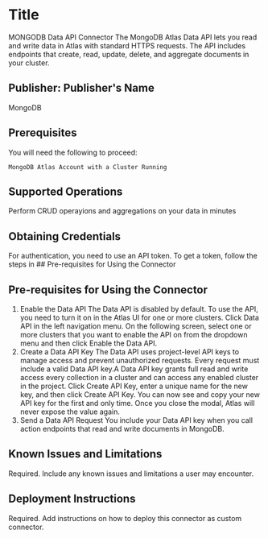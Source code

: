 # Title
MONGODB Data API Connector
The MongoDB Atlas Data API lets you read and write data in Atlas with standard HTTPS requests. The API includes endpoints that create, read, update, delete, and aggregate documents in your cluster.

## Publisher: Publisher's Name
MongoDB ​

## Prerequisites
You will need the following to proceed:

    MongoDB Atlas Account with a Cluster Running

## Supported Operations
Perform CRUD operayions and aggregations on your data in minutes

## Obtaining Credentials
For authentication, you need to use an API token. To get a token, follow the steps in ## Pre-requisites for Using the Connector

## Pre-requisites for Using the Connector
1. Enable the Data API
        The Data API is disabled by default. To use the API, you need to turn it on in the Atlas UI for one or more clusters.
        Click Data API in the left navigation menu. On the following screen, select one or more clusters that you want to enable the API on from the dropdown menu and then click Enable the Data API.
2. Create a Data API Key
        The Data API uses project-level API keys to manage access and prevent unauthorized requests. Every request must include a valid Data API key.A Data API key grants full read and write access every collection in a cluster and can access any enabled cluster in the project.
        Click Create API Key, enter a unique name for the new key, and then click Create API Key.
        You can now see and copy your new API key for the first and only time. Once you close the modal, Atlas will never expose the value again.
3. Send a Data API Request
        You include your Data API key when you call action endpoints that read and write documents in MongoDB. 

## Known Issues and Limitations
Required. Include any known issues and limitations a user may encounter.

## Deployment Instructions
Required. Add instructions on how to deploy this connector as custom connector.